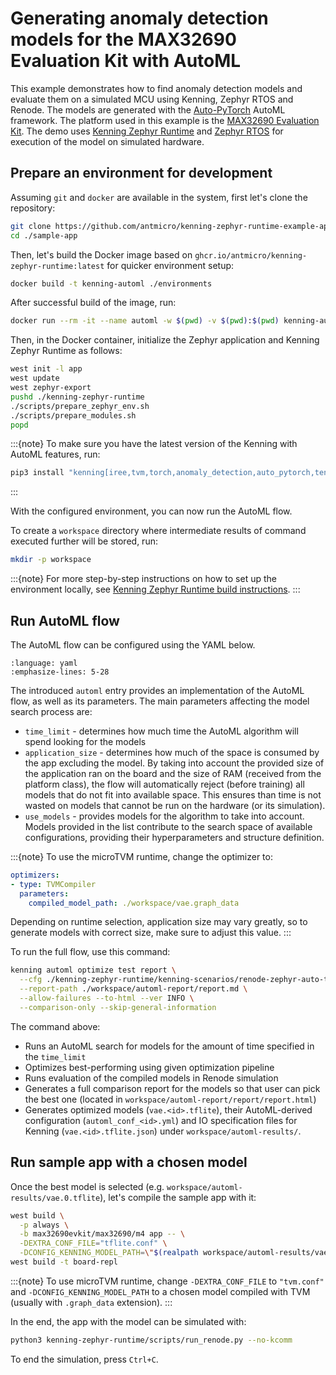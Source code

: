 # Generating anomaly detection models for the MAX32690 Evaluation Kit with AutoML

This example demonstrates how to find anomaly detection models and evaluate them on a simulated MCU using Kenning, Zephyr RTOS and Renode.
The models are generated with the [Auto-PyTorch](https://github.com/antmicro/auto-pytorch) AutoML framework.
The platform used in this example is the [MAX32690 Evaluation Kit](https://www.analog.com/en/resources/evaluation-hardware-and-software/evaluation-boards-kits/max32690evkit.html#eb-overview).
The demo uses [Kenning Zephyr Runtime](https://github.com/antmicro/kenning-zephyr-runtime) and [Zephyr RTOS](https://www.zephyrproject.org/) for execution of the model on simulated hardware.

## Prepare an environment for development

Assuming `git` and `docker` are available in the system, first let's clone the repository:

```bash
git clone https://github.com/antmicro/kenning-zephyr-runtime-example-app.git sample-app
cd ./sample-app
```

Then, let's build the Docker image based on `ghcr.io/antmicro/kenning-zephyr-runtime:latest` for quicker environment setup:

```bash
docker build -t kenning-automl ./environments
```

After successful build of the image, run:

```bash
docker run --rm -it --name automl -w $(pwd) -v $(pwd):$(pwd) kenning-automl:latest bash
```

Then, in the Docker container, initialize the Zephyr application and Kenning Zephyr Runtime as follows:

```bash
west init -l app
west update
west zephyr-export
pushd ./kenning-zephyr-runtime
./scripts/prepare_zephyr_env.sh
./scripts/prepare_modules.sh
popd
```

:::{note}
To make sure you have the latest version of the Kenning with AutoML features, run:

```bash
pip3 install "kenning[iree,tvm,torch,anomaly_detection,auto_pytorch,tensorflow,tflite,reports,renode,uart] @ git+https://github.com/antmicro/kenning.git"
```
:::

With the configured environment, you can now run the AutoML flow.

To create a `workspace` directory where intermediate results of command executed further will be stored, run:

```bash
mkdir -p workspace
```

:::{note}
For more step-by-step instructions on how to set up the environment locally, see [Kenning Zephyr Runtime build instructions](https://github.com/antmicro/kenning-zephyr-runtime/tree/main#building-the-project).
:::

## Run AutoML flow

The AutoML flow can be configured using the YAML below.

```{literalinclude} ../scripts/configs/automl-scenario.yml
:language: yaml
:emphasize-lines: 5-28
```

The introduced `automl` entry provides an implementation of the AutoML flow, as well as its parameters.
The main parameters affecting the model search process are:

* `time_limit` - determines how much time the AutoML algorithm will spend looking for the models
* `application_size` - determines how much of the space is consumed by the app excluding the model.
  By taking into account the provided size of the application ran on the board and the size of RAM (received from the platform class), the flow will automatically reject (before training) all models that do not fit into available space.
  This ensures than time is not wasted on models that cannot be run on the hardware (or its simulation).
* `use_models` - provides models for the algorithm to take into account.
  Models provided in the list contribute to the search space of available configurations, providing their hyperparameters and structure definition.

:::{note}
To use the microTVM runtime, change the optimizer to:

```yaml
optimizers:
- type: TVMCompiler
  parameters:
    compiled_model_path: ./workspace/vae.graph_data
```

Depending on runtime selection, application size may vary greatly, so to generate models with correct size, make sure to adjust this value.
:::

To run the full flow, use this command:

```bash
kenning automl optimize test report \
  --cfg ./kenning-zephyr-runtime/kenning-scenarios/renode-zephyr-auto-tflite-automl-vae-max32690.yml \
  --report-path ./workspace/automl-report/report.md \
  --allow-failures --to-html --ver INFO \
  --comparison-only --skip-general-information
```

The command above:

* Runs an AutoML search for models for the amount of time specified in the `time_limit`
* Optimizes best-performing using given optimization pipeline
* Runs evaluation of the compiled models in Renode simulation
* Generates a full comparison report for the models so that user can pick the best one (located in `workspace/automl-report/report/report.html`)
* Generates optimized models (`vae.<id>.tflite`), their AutoML-derived configuration (`automl_conf_<id>.yml`) and IO specification files for Kenning (`vae.<id>.tflite.json`) under `workspace/automl-results/`.

## Run sample app with a chosen model

Once the best model is selected (e.g. `workspace/automl-results/vae.0.tflite`), let's compile the sample app with it:

```bash
west build \
  -p always \
  -b max32690evkit/max32690/m4 app -- \
  -DEXTRA_CONF_FILE="tflite.conf" \
  -DCONFIG_KENNING_MODEL_PATH=\"$(realpath workspace/automl-results/vae.0.tflite)\"
west build -t board-repl
```

:::{note}
To use microTVM runtime, change `-DEXTRA_CONF_FILE` to `"tvm.conf"` and `-DCONFIG_KENNING_MODEL_PATH` to a chosen model compiled with TVM (usually with `.graph_data` extension).
:::

In the end, the app with the model can be simulated with:

```bash test-skip
python3 kenning-zephyr-runtime/scripts/run_renode.py --no-kcomm
```

To end the simulation, press `Ctrl+C`.
